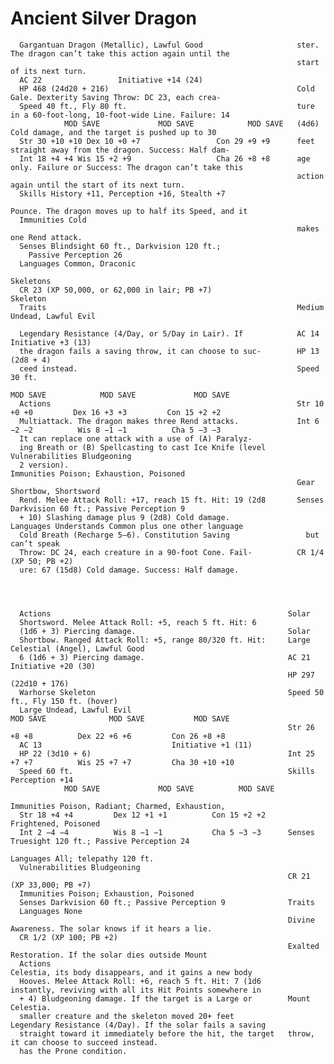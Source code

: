 # Ancient Silver Dragon

      Gargantuan Dragon (Metallic), Lawful Good                     ster. The dragon can’t take this action again until the
                                                                    start of its next turn.
      AC 22                 Initiative +14 (24)
      HP 468 (24d20 + 216)                                          Cold Gale. Dexterity Saving Throw: DC 23, each crea-
      Speed 40 ft., Fly 80 ft.                                      ture in a 60-foot-long, 10-foot-wide Line. Failure: 14
                MOD SAVE             MOD SAVE            MOD SAVE   (4d6) Cold damage, and the target is pushed up to 30
      Str 30 +10 +10 Dex 10 +0 +7                 Con 29 +9 +9      feet straight away from the dragon. Success: Half dam-
      Int 18 +4 +4 Wis 15 +2 +9                   Cha 26 +8 +8      age only. Failure or Success: The dragon can’t take this
                                                                    action again until the start of its next turn.
      Skills History +11, Perception +16, Stealth +7
                                                                    Pounce. The dragon moves up to half its Speed, and it
      Immunities Cold
                                                                    makes one Rend attack.
      Senses Blindsight 60 ft., Darkvision 120 ft.;
        Passive Perception 26
      Languages Common, Draconic
                                                                    Skeletons
      CR 23 (XP 50,000, or 62,000 in lair; PB +7)                   Skeleton
      Traits                                                        Medium Undead, Lawful Evil

      Legendary Resistance (4/Day, or 5/Day in Lair). If            AC 14                            Initiative +3 (13)
      the dragon fails a saving throw, it can choose to suc-        HP 13 (2d8 + 4)
      ceed instead.                                                 Speed 30 ft.
                                                                              MOD SAVE            MOD SAVE             MOD SAVE
      Actions                                                       Str 10 +0 +0         Dex 16 +3 +3         Con 15 +2 +2
      Multiattack. The dragon makes three Rend attacks.             Int 6 −2 −2          Wis 8 −1 −1          Cha 5 −3 −3
      It can replace one attack with a use of (A) Paralyz-
      ing Breath or (B) Spellcasting to cast Ice Knife (level       Vulnerabilities Bludgeoning
      2 version).                                                   Immunities Poison; Exhaustion, Poisoned
                                                                    Gear Shortbow, Shortsword
      Rend. Melee Attack Roll: +17, reach 15 ft. Hit: 19 (2d8       Senses Darkvision 60 ft.; Passive Perception 9
      + 10) Slashing damage plus 9 (2d8) Cold damage.               Languages Understands Common plus one other language
      Cold Breath (Recharge 5–6). Constitution Saving                 but can’t speak
      Throw: DC 24, each creature in a 90-foot Cone. Fail-          CR 1/4 (XP 50; PB +2)
      ure: 67 (15d8) Cold damage. Success: Half damage.




      Actions                                                     Solar
      Shortsword. Melee Attack Roll: +5, reach 5 ft. Hit: 6
      (1d6 + 3) Piercing damage.                                  Solar
      Shortbow. Ranged Attack Roll: +5, range 80/320 ft. Hit:     Large Celestial (Angel), Lawful Good
      6 (1d6 + 3) Piercing damage.                                AC 21                              Initiative +20 (30)
                                                                  HP 297 (22d10 + 176)
      Warhorse Skeleton                                           Speed 50 ft., Fly 150 ft. (hover)
      Large Undead, Lawful Evil                                             MOD SAVE              MOD SAVE           MOD SAVE
                                                                  Str 26 +8 +8          Dex 22 +6 +6         Con 26 +8 +8
      AC 13                             Initiative +1 (11)
      HP 22 (3d10 + 6)                                            Int 25 +7 +7          Wis 25 +7 +7         Cha 30 +10 +10
      Speed 60 ft.                                                Skills Perception +14
                MOD SAVE             MOD SAVE          MOD SAVE
                                                                  Immunities Poison, Radiant; Charmed, Exhaustion,
      Str 18 +4 +4         Dex 12 +1 +1          Con 15 +2 +2       Frightened, Poisoned
      Int 2 −4 −4          Wis 8 −1 −1           Cha 5 −3 −3      Senses Truesight 120 ft.; Passive Perception 24
                                                                  Languages All; telepathy 120 ft.
      Vulnerabilities Bludgeoning
                                                                  CR 21 (XP 33,000; PB +7)
      Immunities Poison; Exhaustion, Poisoned
      Senses Darkvision 60 ft.; Passive Perception 9              Traits
      Languages None
                                                                  Divine Awareness. The solar knows if it hears a lie.
      CR 1/2 (XP 100; PB +2)
                                                                  Exalted Restoration. If the solar dies outside Mount
      Actions                                                     Celestia, its body disappears, and it gains a new body
      Hooves. Melee Attack Roll: +6, reach 5 ft. Hit: 7 (1d6      instantly, reviving with all its Hit Points somewhere in
      + 4) Bludgeoning damage. If the target is a Large or        Mount Celestia.
      smaller creature and the skeleton moved 20+ feet            Legendary Resistance (4/Day). If the solar fails a saving
      straight toward it immediately before the hit, the target   throw, it can choose to succeed instead.
      has the Prone condition.

